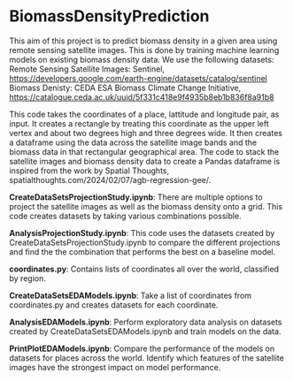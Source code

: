 # BiomassDensityPrediction

This aim of this project is to predict biomass density in a given area using remote sensing satellite images. This is done by training machine learning models on existing biomass density data. We use the following datasets:
Remote Sensing Satellite Images: Sentinel, https://developers.google.com/earth-engine/datasets/catalog/sentinel 
Biomass Denisty: CEDA ESA Biomass Climate Change Initiative, https://catalogue.ceda.ac.uk/uuid/5f331c418e9f4935b8eb1b836f8a91b8
 
This code takes the coordinates of a place, lattitude and longitude pair, as input. It creates a rectangle by treating this coordinate as the upper left vertex and about two degrees high and three degrees wide. It then creates a dataframe using the data across the satellite image bands and the biomass data in that rectangular geographical area. The code to stack the satellite images and biomass density data to create a Pandas dataframe is inspired from the work by Spatial Thoughts, spatialthoughts.com/2024/02/07/agb-regression-gee/.

**CreateDataSetsProjectionStudy.ipynb**: There are multiple options to project the satellite images as well as the biomass density onto a grid. This code creates datasets by taking various combinations possible.

**AnalysisProjectionStudy.ipynb**: This code uses the datasets created by CreateDataSetsProjectionStudy.ipynb to compare the different projections and find the the combination that performs the best on a baseline model.

**coordinates.py**: Contains lists of coordinates all over the world, classified by region.

**CreateDataSetsEDAModels.ipynb**: Take a list of coordinates from coordinates.py and creates datasets for each coordinate.

**AnalysisEDAModels.ipynb**: Perform exploratory data analysis on datasets created by CreateDataSetsEDAModels.ipynb and train models on the data.

**PrintPlotEDAModels.ipynb**: Compare the performance of the models on datasets for places across the world. Identify which features of the satellite images have the strongest impact on model performance.

